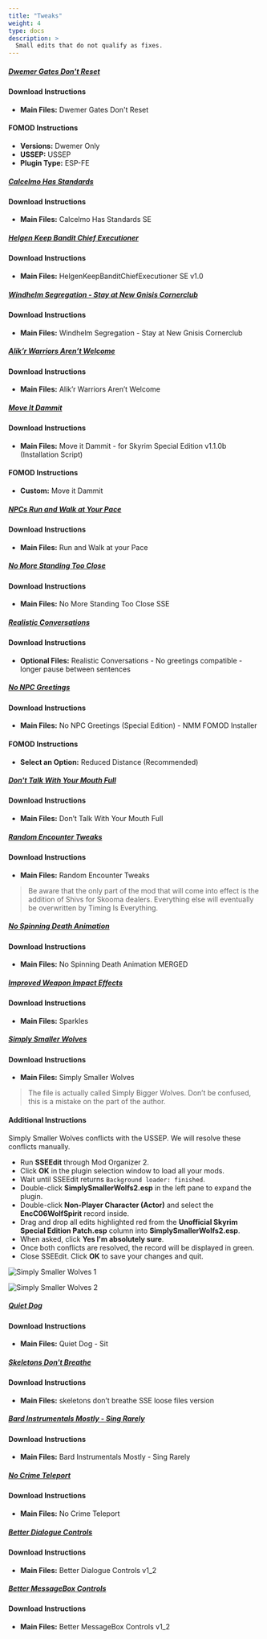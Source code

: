 ```yaml
---
title: "Tweaks"
weight: 4
type: docs
description: >
  Small edits that do not qualify as fixes.
---
```


##### [Dwemer Gates Don't Reset](https://www.nexusmods.com/skyrimspecialedition/mods/26331?tab=files)

#### Download Instructions

- **Main Files:** Dwemer Gates Don't Reset

#### FOMOD Instructions

- **Versions:** Dwemer Only
- **USSEP:** USSEP
- **Plugin Type:** ESP-FE

##### [Calcelmo Has Standards](https://www.nexusmods.com/skyrimspecialedition/mods/26503?tab=files)

#### Download Instructions

- **Main Files:** Calcelmo Has Standards SE

##### [Helgen Keep Bandit Chief Executioner](https://www.nexusmods.com/skyrimspecialedition/mods/26816?tab=files)

#### Download Instructions

- **Main Files:** HelgenKeepBanditChiefExecutioner SE v1.0

##### [Windhelm Segregation - Stay at New Gnisis Cornerclub](https://www.nexusmods.com/skyrimspecialedition/mods/21181?tab=files)

#### Download Instructions

* **Main Files:** Windhelm Segregation - Stay at New Gnisis Cornerclub

##### [Alik’r Warriors Aren’t Welcome](https://www.nexusmods.com/skyrimspecialedition/mods/25384?tab=files)

#### Download Instructions

* **Main Files:** Alik’r Warriors Aren’t Welcome

##### [Move It Dammit](https://www.nexusmods.com/skyrimspecialedition/mods/752?tab=files)

#### Download Instructions

- **Main Files:** Move it Dammit - for Skyrim Special Edition v1.1.0b (Installation Script)

#### FOMOD Instructions

- **Custom:** Move it Dammit

##### [NPCs Run and Walk at Your Pace](https://www.nexusmods.com/skyrimspecialedition/mods/2482?tab=files)

#### Download Instructions

- **Main Files:** Run and Walk at your Pace

##### [No More Standing Too Close](https://www.nexusmods.com/skyrimspecialedition/mods/4784?tab=files)

#### Download Instructions

- **Main Files:** No More Standing Too Close SSE

##### [Realistic Conversations](https://www.nexusmods.com/skyrimspecialedition/mods/1717?tab=files)

#### Download Instructions

- **Optional Files:** Realistic Conversations - No greetings compatible - longer pause between sentences

##### [No NPC Greetings](https://www.nexusmods.com/skyrimspecialedition/mods/1044?tab=files)

#### Download Instructions

- **Main Files:** No NPC Greetings (Special Edition) - NMM FOMOD Installer

#### FOMOD Instructions

- **Select an Option:** Reduced Distance (Recommended)

##### [Don't Talk With Your Mouth Full](https://www.nexusmods.com/skyrimspecialedition/mods/17715?tab=files)

#### Download Instructions

- **Main Files:** Don’t Talk With Your Mouth Full

##### [Random Encounter Tweaks](https://www.nexusmods.com/skyrimspecialedition/mods/16804?tab=files)

#### Download Instructions

- **Main Files:** Random Encounter Tweaks

> Be aware that the only part of the mod that will come into effect is the addition of Shivs for Skooma dealers. Everything else will eventually be overwritten by Timing Is Everything.

##### [No Spinning Death Animation](https://www.nexusmods.com/skyrimspecialedition/mods/1432?tab=files)

#### Download Instructions

- **Main Files:** No Spinning Death Animation MERGED

##### [Improved Weapon Impact Effects](https://www.nexusmods.com/skyrimspecialedition/mods/8936?tab=files)

#### Download Instructions

- **Main Files:** Sparkles

##### [Simply Smaller Wolves](https://www.nexusmods.com/skyrimspecialedition/mods/10935?tab=files)

#### Download Instructions

- **Main Files:** Simply Smaller Wolves

> The file is actually called Simply Bigger Wolves. Don’t be confused, this is a mistake on the part of the author.

#### Additional Instructions

Simply Smaller Wolves conflicts with the USSEP. We will resolve these conflicts manually.

* Run **SSEEdit** through Mod Organizer 2.
* Click **OK** in the plugin selection window to load all your mods.
* Wait until SSEEdit returns `Background loader: finished`.
* Double-click **SimplySmallerWolfs2.esp** in the left pane to expand the plugin.
* Double-click **Non-Player Character (Actor)** and select the **EncC06WolfSpirit** record inside.
* Drag and drop all edits highlighted red from the **Unofficial Skyrim Special Edition Patch.esp** column into **SimplySmallerWolfs2.esp**.
* When asked, click **Yes I'm absolutely sure**.
* Once both conflicts are resolved, the record will be displayed in green.
* Close SSEEdit. Click **OK** to save your changes and quit.

![Simply Smaller Wolves 1](/Pictures/skyrim-se/mod-installation/simply-smaller-wolves-conflict-1.png)

![Simply Smaller Wolves 2](/Pictures/skyrim-se/mod-installation/simply-smaller-wolves-conflict_2.png)

##### [Quiet Dog](https://www.nexusmods.com/skyrimspecialedition/mods/6066?tab=files)

#### Download Instructions

- **Main Files:** Quiet Dog - Sit

##### [Skeletons Don't Breathe](https://www.nexusmods.com/skyrimspecialedition/mods/18542?tab=files)

#### Download Instructions

- **Main Files:** skeletons don’t breathe SSE loose files version

##### [Bard Instrumentals Mostly - Sing Rarely](https://www.nexusmods.com/skyrimspecialedition/mods/10927?tab=files)

#### Download Instructions

- **Main Files:** Bard Instrumentals Mostly - Sing Rarely

##### [No Crime Teleport](https://www.nexusmods.com/skyrimspecialedition/mods/13109?tab=files)

#### Download Instructions

- **Main Files:** No Crime Teleport

##### [Better Dialogue Controls](https://www.nexusmods.com/skyrimspecialedition/mods/1429?tab=files)

#### Download Instructions

- **Main Files:** Better Dialogue Controls v1_2

##### [Better MessageBox Controls](https://www.nexusmods.com/skyrimspecialedition/mods/1428?tab=files)

#### Download Instructions

- **Main Files:** Better MessageBox Controls v1_2